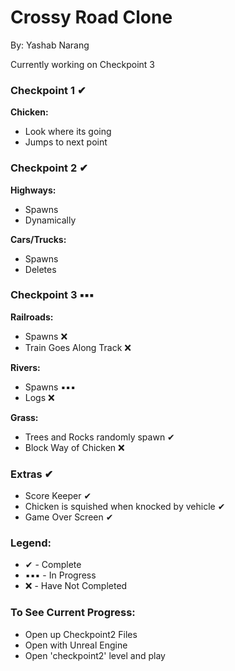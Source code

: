 # Crossy Road Clone
By: Yashab Narang

Currently working on Checkpoint 3

### Checkpoint 1 ✔

**Chicken:**
* Look where its going
* Jumps to next point

### Checkpoint 2 ✔

**Highways:**
* Spawns
* Dynamically

**Cars/Trucks:**
* Spawns
* Deletes

### Checkpoint 3 ▪▪▪

**Railroads:**
* Spawns ❌
* Train Goes Along Track ❌

**Rivers:**
* Spawns ▪▪▪
* Logs ❌

**Grass:**
* Trees and Rocks randomly spawn ✔
* Block Way of Chicken ❌

### Extras ✔

* Score Keeper ✔
* Chicken is squished when knocked by vehicle ✔
* Game Over Screen ✔



### Legend:

* ✔ - Complete
* ▪▪▪ - In Progress
* ❌ - Have Not Completed

### To See Current Progress:
* Open up Checkpoint2 Files
* Open with Unreal Engine
* Open 'checkpoint2' level and play
